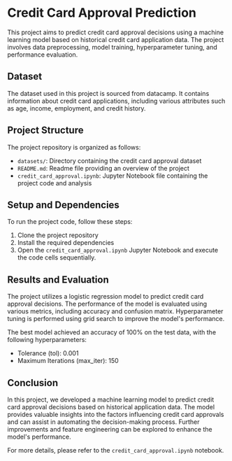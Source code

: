 # Credit Card Approval Prediction

This project aims to predict credit card approval decisions using a machine learning model based on historical credit card application data. The project involves data preprocessing, model training, hyperparameter tuning, and performance evaluation.

## Dataset

The dataset used in this project is sourced from datacamp. It contains information about credit card applications, including various attributes such as age, income, employment, and credit history.

## Project Structure

The project repository is organized as follows:

- `datasets/`: Directory containing the credit card approval dataset
- `README.md`: Readme file providing an overview of the project
- `credit_card_approval.ipynb`: Jupyter Notebook file containing the project code and analysis

## Setup and Dependencies

To run the project code, follow these steps:

1. Clone the project repository
2. Install the required dependencies
3. Open the `credit_card_approval.ipynb` Jupyter Notebook and execute the code cells sequentially.

## Results and Evaluation

The project utilizes a logistic regression model to predict credit card approval decisions. The performance of the model is evaluated using various metrics, including accuracy and confusion matrix. Hyperparameter tuning is performed using grid search to improve the model's performance.

The best model achieved an accuracy of 100% on the test data, with the following hyperparameters:
- Tolerance (tol): 0.001
- Maximum Iterations (max_iter): 150

## Conclusion

In this project, we developed a machine learning model to predict credit card approval decisions based on historical application data. The model provides valuable insights into the factors influencing credit card approvals and can assist in automating the decision-making process. Further improvements and feature engineering can be explored to enhance the model's performance.

For more details, please refer to the `credit_card_approval.ipynb` notebook.



